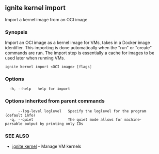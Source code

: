 ## ignite kernel import

Import a kernel image from an OCI image

### Synopsis


Import an OCI image as a kernel image for VMs, takes in a Docker image identifier.
This importing is done automatically when the "run" or "create" commands are run.
The import step is essentially a cache for images to be used later when running VMs.


```
ignite kernel import <OCI image> [flags]
```

### Options

```
  -h, --help   help for import
```

### Options inherited from parent commands

```
      --log-level loglevel   Specify the loglevel for the program (default info)
  -q, --quiet                The quiet mode allows for machine-parsable output by printing only IDs
```

### SEE ALSO

* [ignite kernel](ignite_kernel.md)	 - Manage VM kernels

